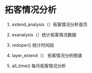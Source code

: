 # 拓客情况分析

1. extend_analysis（）拓客情况分析首页

2. exanalysis（）统计拓客情况数据

3. redoper() 统计时间段

4. layer_extend（） 拓客情况分析图谱

5. all_time() 每月拓客情况分析